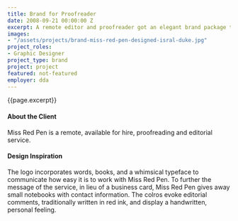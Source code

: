 ```yaml
---
title: Brand for Proofreader
date: 2008-09-21 00:00:00 Z
excerpt: A remote editor and proofreader got an elegant brand package to promote itself.
images:
- "/assets/projects/brand-miss-red-pen-designed-isral-duke.jpg"
project_roles:
- Graphic Designer
project_type: brand
project: project
featured: not-featured
employer: dda
---
```

<p class="lead">{{page.excerpt}}</p>

#### About the Client

Miss Red Pen is a remote, available for hire, proofreading and editorial service.

#### Design Inspiration

The logo incorporates words, books, and a whimsical typeface to communicate how easy it is to work with Miss Red Pen. To further the message of the service, in lieu of a business card, Miss Red Pen gives away small notebooks with contact information. The colros evoke editorial comments, traditionally written in red ink, and display a handwritten, personal feeling.
